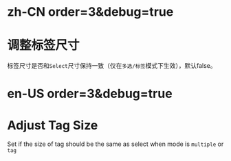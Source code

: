 # zh-CN order=3&debug=true

# 调整标签尺寸

标签尺寸是否和`Select`尺寸保持一致（仅在`多选/标签`模式下生效），默认false。

# en-US order=3&debug=true

# Adjust Tag Size

Set if the size of tag should be the same as select when mode is `multiple` or `tag`
